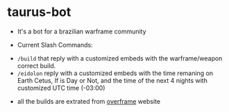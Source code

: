 # taurus-bot
- It's a bot for a brazilian warframe community

- Current Slash Commands:
*  `/build` that reply with a customized embeds with the warframe/weapon correct build.
* `/eidolon` reply with a customized embeds with the time remaning on Earth Cetus, If is Day or Not, and the time of the next 4 nights with customized UTC time (-03:00)

- all the builds are extrated from [overframe](https://overframe.gg/) website
